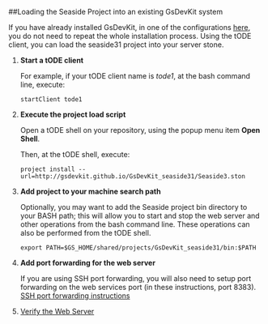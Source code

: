 ##Loading the Seaside Project into an existing GsDevKit system

If you have already installed GsDevKit, in one of the configurations [here][1], you do not need to repeat 
the whole installation process.  Using the tODE client, you can load the seaside31 project into your server stone.

1. **Start a tODE client**

   For example, if your tODE client name is *tode1*, at the bash command line, execute:

   ```
   startClient tode1
   ```

2. **Execute the project load script**

   Open a tODE shell on your repository, using the popup menu item  **Open Shell**. 
   
   Then, at the tODE shell, execute:

   ```
   project install --url=http://gsdevkit.github.io/GsDevKit_seaside31/Seaside3.ston
   ```

4. **Add project to your machine search path**

   Optionally, you may want to add the Seaside project bin directory to your BASH path; this will allow you to start and stop 
   the web server and other operations from the bash command line. These operations can also be performed from the tODE shell.

   ```
   export PATH=$GS_HOME/shared/projects/GsDevKit_seaside31/bin:$PATH
   ```
   
5. **Add port forwarding for the web server**

   If you are using SSH port forwarding, you will also need to setup port forwarding on the web services port (in these 
   instructions, port 8383).  [SSH port forwarding instructions][2]
   
4. [Verify the Web Server][3]
   
[1]: https://github.com/GsDevKit/GsDevKit_home/blob/master/docs/installation/README.md
[2]: ./installClientOnSeparateNode.md#setup-ssh-port-forwarding
[3]: ../gettingStartedWithSeaside.md
